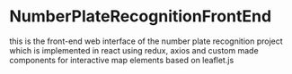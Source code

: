 # NumberPlateRecognitionFrontEnd
this is the front-end web interface of the number plate recognition project which is implemented in react using redux, axios and custom made components for interactive map elements based on leaflet.js
